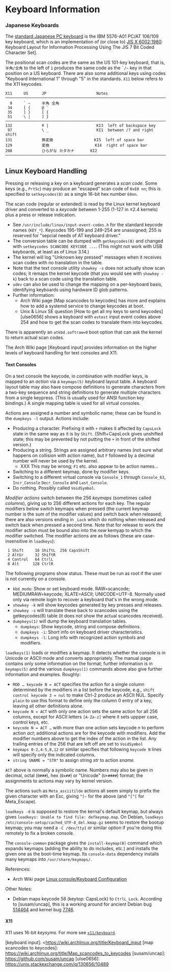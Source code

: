 Keyboard Information
====================

### Japanese Keyboards

The [standard Japanese PC keyboard][jpkb] is the IBM 5576-A01 PC/AT 106/109
key keyboard, which is an implementation of (or close to) [JIS X
6002:1980]: Keyboard Layout for Information Processing Using The JIS 7 Bit
Coded Character Set].

The positional scan codes are the same as the US 101-key keyboard, that is,
`半角/全角` to the left of `1` produces the same code as the `` `/~ `` key
in that position on a US keyboard. There are also some additional keys
using codes "Keyboard International 1" through "5" in the standards. `X11`
below refers to the X11 keycodes.

    X11     US      JP                      Notes
    ────────────────────────────────────────────────────────────────────────
      9     ` ~     半角 全角
     34     [ {     @ `
     35     ] }     [ {
     51     \ |     ] }
    ────────────────────────────────────────────────────────────────────────
    132             ¥ |                     KI3  left of backspace key
     97             \ _                     KI1  between /? and right shift
    131             無変換                  KI5  left of space bar
    129             変換                    KI4  right of space bar
    208             ひらがな カタカナ       KI2
    ────────────────────────────────────────────────────────────────────────


Linux Keyboard Handling
-----------------------

Pressing or releasing a key on a keyboard generates a _scan code._ Some
keys (e.g., `PrtSc`) may produce an "escaped" scan code of `0xE0 nn`; this
is specified to `setkeycodes(8)` as a single 16-bit hex number `E0nn`.

The scan code (regular or extended) is read by the Linux kernel keyboard
driver and converted to a _keycode_ between 1-255 (1-127 in ≤2.4 kernels)
plus a press or release indication.
- See `/usr/include/linux/input-event-codes.h` for the standard keycode
  names (`KEY_*`). Keycodes 195-199 and 249-254 are unassigned; 255 is
  reserved for "sepcial needs of AT keyboard driver."
- The conversion table can be dumped with `getkeycodes(8)` and changed with
  `setkeycodes SCANCODE KEYCODE ...`. (This might not work with USB
  keyboards, at least as of Linux 3.14.)
- The kernel will log "Unknown key pressed" messages when it receives scan
  codes with no translation in the table.
- Note that the text console utility `showkey -s` does not actually show
  scan codes; it remaps the kernel keycode (that you would see with
  `showkey -k`) back to a scan code using the translation table.
- `udev` can also be used to change the mapping on a per-keyboard basis,
  identifying keyboards using hardware ID glob patterns.
- Further information:
  - Arch Wiki page [Map scancodes to keycodes] has more and explains how to
    add a systemd service to change keycodes at boot.
  - Unix & Linux SE question [How to get all my keys to send
    keycodes][ulse0656] shows a keyboard with `evtest` input event codes
    above 254 and how to get the scan codes to translate them into
    keycodes.

There is apparently an `atkbd.softraw=0` boot option that can ask the
kernel to return actual scan codes.

The Arch Wiki page [Keyboard input] provides information on the higher
levels of keyboard handling for text consoles and X11.

#### Text Consoles

On a text console the keycode, in combination with modifier keys, is mapped
to an _action_ via a `keymaps(5)` keyboard layout table. A keyboard layout
table may also have compose definitions to generate characters from a
two-key sequence and string definitions to generate multiple characters
from a single keypress. (This is usually used for ANSI function key
bindings.) A single mapping table is used for all virtual consoles.

Actions are assigned a number and symbolic name; these can be found in the
`dumpkeys -l` output. Actions include:
- Producing a character. Prefixing it with `+` makes it affected by
  `CapsLock` state in the same way as it is by `Shift`. (Shift+CapsLock
  gives unshifted state; this may be prevented by not putting the `+` in
  front of the shifted version.)
- Producing a string. Strings are assigned arbitrary names (not sure what
  happens on collision with action name), but `F` followed by a decimal
  number will never be used by the kernel.
  - XXX This may be wrong; `F1` etc. also appear to be action names...
- Switching to a different keymap, done by modifier keys.
- Switching to a different virtual console via `Console_1` through
  `Console_63`, `Incr_Console` `Decr_Console` and `Last_Console`.
- Do nothing. Possibly called `VoidSymbol`.

_Modifier actions_ switch between the 256 _keymaps_ (sometimes called
_columns_), giving up to 256 different actions for each key. The regular
modifiers below switch keymaps when pressed (the current keymap number is
the sum of the modifier values) and switch back when released; there are
also versions ending in `_Lock` which do nothing when released and switch
back when pressed a second time. Note that for release to work the modifier
action must be bound also into the _new_ kemyap to which the modifier
switched. The modifier actions are as follows (these are case-insensitive
in `loadkeys`):

     1 Shift     16 ShiftL  256 CapsShift
     2 AltGr     32 ShiftR
     4 Control   64 CtrlL
     8 Alt      128 CtrlR

The following programs show status. These must be run as root if the user
is not currently on a console.
- `kbd_mode`: Show or set keyboard mode. RAW=scancode; MEDIUMRAW=keycode;
  XLATE=ASCII; UNICODE=UTF-8. Normally used only via remote login to
  recover a keyboard that's in the wrong mode.
- `showkey -k`  will show keycodes generated by key presses and releases.
- `showkey -s` will translate these back to scancodes using the
  getkeycodes(8) table (it does not show the actual scancodes received).
- `dumpkeys(1)` will dump the keyboard translation tables.
  - `dumpkeys`: Show keycode, string and compose definitions.
  - `dumpkeys -i`: Short info on keyboard driver characteristics.
  - `dumpkeys -l`: Long info with recognized action symbols and modifiers.

`loadkeys(1)` loads or modifies a keymap.  It detects whether the console
is in Unicode or ASCII mode and converts appropriately. The manual page
contains only some information on the format; further information is in
`keymaps(5)` and the various `dumpkeys(1)` commands above also give further
information and examples. Roughly:
- `MOD … keycode N = ACT` specifies the action for a single column
  determined by the modifiers in a list before the keycode, e.g., `shift
  control keycode 3 = nul` to make Ctrl-2 produce an ASCII NUL. Specify
  `plain` to use this format to define only the column 0 entry of a key,
  leaving all other definitions alone.
- `keycode N = ACT` with only one action sets the same action for all 256
  columns, except for ASCII letters `[A-Za-z]` where it sets uppper case,
  control keys, etc.
- `keycode N = ACT …` with more than one action sets keycode _n_ to perform
  action _act_; additional actions are for the keycode with modifiers. Add
  the modifier numbers above to get the index of the action in the list.
  Any trailing entries of the 256 that are left off are set to `VoidSymbol`
- `keymaps 0-2,4-5,8,12` or similar specifies that following `keycode N`
  lines will specify only the indicated columns.
- `string SNAME = "STR"` to assign string _str_ to action _sname._

`ACT` above is normally a symbolic name. Numbers may also be given in
decimal, octal (`0###`), hex (`0x##`) or "Unicode" (`U+####`) format; the
assignments to actions may vary by kernel version.

The actions such as `Meta_asciitilde` actions all seem simply to prefix the
given character with an Esc, giving `^[~` for the above (and `^[^[` for
Meta_Escape).

`loadkeys -d` is supposed to restore the kernal's default keymap, but
always gives `loadkeys: Unable to find file: defkeymap.map`. On Debian,
`loadkeys /etc/console-setup/cached_UTF-8_del.kmap.gz` seems to restore the
bootup keymap; you may need a `-C /dev/tty1` or similar option if you're
doing this remotely to fix a broken console.

The `console-common` package gives the `install-keymap(8)` command which
expands keymaps (adding the ability to do includes, etc.) and installs the
given one as the boot-time keymap. Its `console-data` dependency installs
many keymaps into `/usr/share/keymaps/`.

References:
- Arch Wiki page [Linux console/Keyboard Configuration][arch-lckc]

Other Notes:
- Debian maps keycode 58 (keytop: CapsLock) to `CtrlL_Lock`. According to
  [susam/uncap], this is a working around for ancient Debian bug [514464]
  and kernel bug [7746].

#### X11

X11 uses 16-bit _keysyms._
For more see [`x11/keyboard`](../x11/keyboard.md).



<!-------------------------------------------------------------------->
[jpkb]: https://web.archive.org/web/*/http://www.euc.jp/i18n/jpkbd.en.html
[JIS X 6002:1980]: https://webstore.ansi.org/Standards/JIS/JIS60021980

[514464]: https://bugs.debian.org/cgi-bin/bugreport.cgi?bug=514464
[7746]: https://bugzilla.kernel.org/show_bug.cgi?id=7746
[arch-lckc]: https://wiki.archlinux.org/title/Linux_console/Keyboard_configuration
[keyboard input]: <https://wiki.archlinux.org/title/Keyboard_input
[map scancodes to keycodes]: https://wiki.archlinux.org/title/Map_scancodes_to_keycodes
[susam/uncap]: https://github.com/susam/uncap
[ulse0656]: https://unix.stackexchange.com/q/130656/10489
